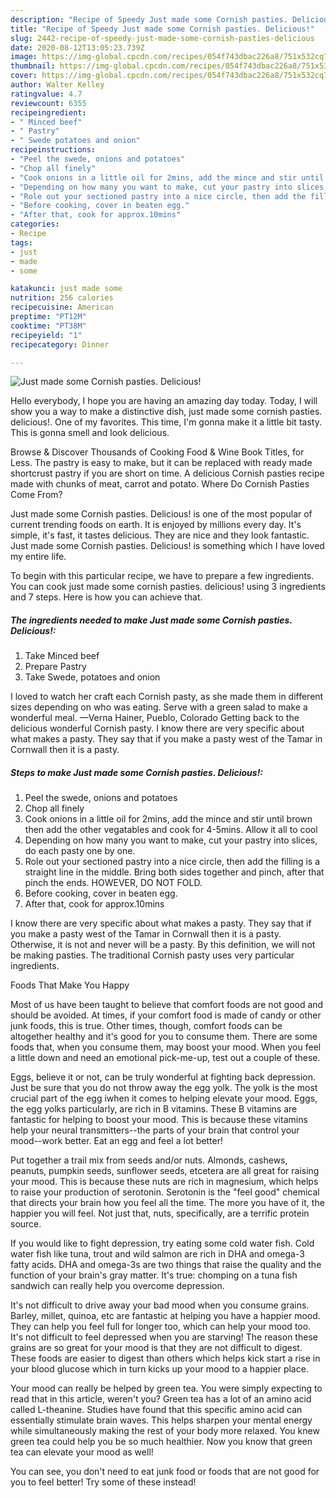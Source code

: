 ```yaml
---
description: "Recipe of Speedy Just made some Cornish pasties. Delicious!"
title: "Recipe of Speedy Just made some Cornish pasties. Delicious!"
slug: 2442-recipe-of-speedy-just-made-some-cornish-pasties-delicious
date: 2020-08-12T13:05:23.739Z
image: https://img-global.cpcdn.com/recipes/054f743dbac226a8/751x532cq70/just-made-some-cornish-pasties-delicious-recipe-main-photo.jpg
thumbnail: https://img-global.cpcdn.com/recipes/054f743dbac226a8/751x532cq70/just-made-some-cornish-pasties-delicious-recipe-main-photo.jpg
cover: https://img-global.cpcdn.com/recipes/054f743dbac226a8/751x532cq70/just-made-some-cornish-pasties-delicious-recipe-main-photo.jpg
author: Walter Kelley
ratingvalue: 4.7
reviewcount: 6355
recipeingredient:
- " Minced beef"
- " Pastry"
- " Swede potatoes and onion"
recipeinstructions:
- "Peel the swede, onions and potatoes"
- "Chop all finely"
- "Cook onions in a little oil for 2mins, add the mince and stir until brown then add the other vegatables and cook for 4-5mins. Allow it all to cool"
- "Depending on how many you want to make, cut your pastry into slices, do each pasty one by one."
- "Role out your sectioned pastry into a nice circle, then add the filling is a straight line in the middle. Bring both sides together and pinch, after that pinch the ends. HOWEVER, DO NOT FOLD."
- "Before cooking, cover in beaten egg."
- "After that, cook for approx.10mins"
categories:
- Recipe
tags:
- just
- made
- some

katakunci: just made some 
nutrition: 256 calories
recipecuisine: American
preptime: "PT12M"
cooktime: "PT38M"
recipeyield: "1"
recipecategory: Dinner

---
```



![Just made some Cornish pasties. Delicious!](https://img-global.cpcdn.com/recipes/054f743dbac226a8/751x532cq70/just-made-some-cornish-pasties-delicious-recipe-main-photo.jpg)

Hello everybody, I hope you are having an amazing day today. Today, I will show you a way to make a distinctive dish, just made some cornish pasties. delicious!. One of my favorites. This time, I'm gonna make it a little bit tasty. This is gonna smell and look delicious.

Browse &amp; Discover Thousands of Cooking Food &amp; Wine Book Titles, for Less. The pastry is easy to make, but it can be replaced with ready made shortcrust pastry if you are short on time. A delicious Cornish pasties recipe made with chunks of meat, carrot and potato. Where Do Cornish Pasties Come From?

Just made some Cornish pasties. Delicious! is one of the most popular of current trending foods on earth. It is enjoyed by millions every day. It's simple, it's fast, it tastes delicious. They are nice and they look fantastic. Just made some Cornish pasties. Delicious! is something which I have loved my entire life.


To begin with this particular recipe, we have to prepare a few ingredients. You can cook just made some cornish pasties. delicious! using 3 ingredients and 7 steps. Here is how you can achieve that.

<!--inarticleads1-->

##### The ingredients needed to make Just made some Cornish pasties. Delicious!:

1. Take  Minced beef
1. Prepare  Pastry
1. Take  Swede, potatoes and onion


I loved to watch her craft each Cornish pasty, as she made them in different sizes depending on who was eating. Serve with a green salad to make a wonderful meal. —Verna Hainer, Pueblo, Colorado Getting back to the delicious wonderful Cornish pasty. I know there are very specific about what makes a pasty. They say that if you make a pasty west of the Tamar in Cornwall then it is a pasty. 

<!--inarticleads2-->

##### Steps to make Just made some Cornish pasties. Delicious!:

1. Peel the swede, onions and potatoes
1. Chop all finely
1. Cook onions in a little oil for 2mins, add the mince and stir until brown then add the other vegatables and cook for 4-5mins. Allow it all to cool
1. Depending on how many you want to make, cut your pastry into slices, do each pasty one by one.
1. Role out your sectioned pastry into a nice circle, then add the filling is a straight line in the middle. Bring both sides together and pinch, after that pinch the ends. HOWEVER, DO NOT FOLD.
1. Before cooking, cover in beaten egg.
1. After that, cook for approx.10mins


I know there are very specific about what makes a pasty. They say that if you make a pasty west of the Tamar in Cornwall then it is a pasty. Otherwise, it is not and never will be a pasty. By this definition, we will not be making pasties. The traditional Cornish pasty uses very particular ingredients. 

Foods That Make You Happy


Most of us have been taught to believe that comfort foods are not good and should be avoided. At times, if your comfort food is made of candy or other junk foods, this is true. Other times, though, comfort foods can be altogether healthy and it's good for you to consume them. There are some foods that, when you consume them, may boost your mood. When you feel a little down and need an emotional pick-me-up, test out a couple of these.

Eggs, believe it or not, can be truly wonderful at fighting back depression. Just be sure that you do not throw away the egg yolk. The yolk is the most crucial part of the egg iwhen it comes to helping elevate your mood. Eggs, the egg yolks particularly, are rich in B vitamins. These B vitamins are fantastic for helping to boost your mood. This is because these vitamins help your neural transmitters--the parts of your brain that control your mood--work better. Eat an egg and feel a lot better!

Put together a trail mix from seeds and/or nuts. Almonds, cashews, peanuts, pumpkin seeds, sunflower seeds, etcetera are all great for raising your mood. This is because these nuts are rich in magnesium, which helps to raise your production of serotonin. Serotonin is the "feel good" chemical that directs your brain how you feel all the time. The more you have of it, the happier you will feel. Not just that, nuts, specifically, are a terrific protein source.

If you would like to fight depression, try eating some cold water fish. Cold water fish like tuna, trout and wild salmon are rich in DHA and omega-3 fatty acids. DHA and omega-3s are two things that raise the quality and the function of your brain's gray matter. It's true: chomping on a tuna fish sandwich can really help you overcome depression. 

It's not difficult to drive away your bad mood when you consume grains. Barley, millet, quinoa, etc are fantastic at helping you have a happier mood. They can help you feel full for longer too, which can help your mood too. It's not difficult to feel depressed when you are starving! The reason these grains are so great for your mood is that they are not difficult to digest. These foods are easier to digest than others which helps kick start a rise in your blood glucose which in turn kicks up your mood to a happier place.

Your mood can really be helped by green tea. You were simply expecting to read that in this article, weren't you? Green tea has a lot of an amino acid called L-theanine. Studies have found that this specific amino acid can essentially stimulate brain waves. This helps sharpen your mental energy while simultaneously making the rest of your body more relaxed. You knew green tea could help you be so much healthier. Now you know that green tea can elevate your mood as well!

You can see, you don't need to eat junk food or foods that are not good for you to feel better! Try some of these instead!

